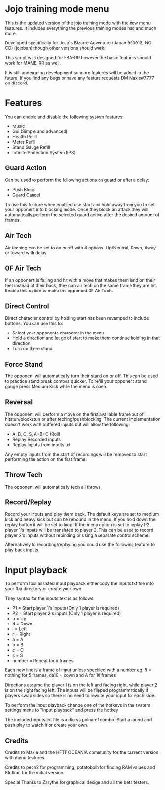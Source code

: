 # Jojo training mode menu

This is the updated version of the jojo training mode with the new menu features. It includes everything the previous training modes had and much more. 

Developed specifically for JoJo's Bizarre Adventure (Japan 990913, NO CD) (jojoban) though other versions should work.

This script was designed for FBA-RR however the basic features should work for MAME-RR as well.

It is still undergoing development so more features will be added in the future. If you find any bugs or have any feature requests DM Maxie#7777 on discord.

# Features

You can enable and disable the following system features:

- Music
- Gui (Simple and advanced)
- Health Refill
- Meter Refill
- Stand Gauge Refill
- Infinite Protection System (IPS)

## Guard Action

Can be used to perform the following actions on guard or after a delay:

- Push Block
- Guard Cancel

To use this feature when enabled use start and hold away from you to set your opponent into blocking mode. Once they block an attack they will automatically perform the selected guard action after the desired amount of frames.

## Air Tech

Air teching can be set to on or off with 4 options. Up/Neutral, Down, Away or toward with delay

## 0F Air Tech

If an opponent is falling and hit with a move that makes them land on their feet instead of their back, they can air tech on the same frame they are hit. Enable this option to make the opponent 0F Air Tech.

## Direct Control

Direct character control by holding start has been revamped to include buttons. You can use this to:

- Select your opponents character in the menu
- Hold a direction and let go of start to make them continue holding in that direction
- Turn on there stand

## Force Stand

The opponent will automatically turn their stand on or off. This can be used to practice stand break combos quicker. To refill your opponent stand gauge press Medium Kick while the menu is open.

## Reversal

The opponent will perform a move on the first available frame out of hitstun/blockstun or after teching/pushblocking. The current implementation doesn't work with buffered inputs but will allow the following:

- A, B, C, S, A+B+C (Roll)
- Replay Recorded inputs
- Replay inputs from inputs.txt

Any empty inputs from the start of recordings will be removed to start performing the action on the first frame.

## Throw Tech

The opponent will automatically tech all throws.

## Record/Replay

Record your inputs and play them back. The default keys are set to medium kick and heavy kick but can be rebound in the menu. If you hold down the replay button it will be set to loop. If the menu option is set to replay P2, player 1's inputs will be translated to player 2. This can be used to record player 2's inputs without rebinding or using a separate control scheme.

Alternatively to recording/replaying you could use the following feature to play back inputs.

# Input playback

To perform tool assisted input playback either copy the inputs.txt file into your fba directory or create your own. 

They syntax for the inputs text is as follows:
- P1 = Start player 1's inputs (Only 1 player is required)
- P2 = Start player 2's inputs (Only 1 player is required)
- u = Up
- d = Down
- l = Left
- r = Right
- a = A
- b = B
- c = C
- s = S
- number = Repeat for x frames

Each new line is a frame of input unless specified with a number eg. 5 = nothing for 5 frames, da10 = down and A for 10 frames

Directions assume the player 1 is on the left and facing right, while player 2 is on the right facing left. The inputs will be 
flipped programmatically if players swap sides so there is no need to rewrite your input for each side.

To perform the input playback change one of the hotkeys in the system settings menu to "Input playback" and press the hotkey

The included inputs.txt file is a dio vs polnaref combo. Start a round and push play to watch it or create your own.

## Credits

Credits to Maxie and the HFTF OCEANIA community for the current version with menu features.

Credits to peon2 for programming, potatoboih for finding RAM values and Klofkac for the initial version.

Special Thanks to Zarythe for graphical design and all the beta testers.